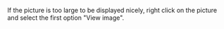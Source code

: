 If the picture is too large to be displayed nicely, right click on the picture and select the first option "View image".
